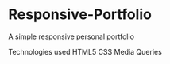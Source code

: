 # Responsive-Portfolio

A simple responsive personal portfolio

Technologies used
HTML5
CSS
Media Queries